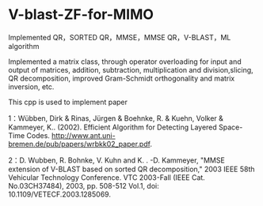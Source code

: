 # V-blast-ZF-for-MIMO
Implemented QR，SORTED QR，MMSE，MMSE QR，V-BLAST，ML algorithm

Implemented a matrix class, through operator overloading for input and output of matrices, addition, subtraction, multiplication and division,slicing, QR decomposition, improved Gram-Schmidt orthogonality and matrix inversion, etc.

This cpp is used to implement paper 

1：Wübben, Dirk & Rinas, Jürgen & Boehnke, R. & Kuehn, Volker & Kammeyer, K.. (2002). Efficient Algorithm for Detecting Layered Space-Time Codes. http://www.ant.uni-bremen.de/pub/papers/wrbkk02_paper.pdf. 

2：D. Wubben, R. Bohnke, V. Kuhn and K. . -D. Kammeyer, "MMSE extension of V-BLAST based on sorted QR decomposition," 2003 IEEE 58th Vehicular Technology Conference. VTC 2003-Fall (IEEE Cat. No.03CH37484), 2003, pp. 508-512 Vol.1, doi: 10.1109/VETECF.2003.1285069.

